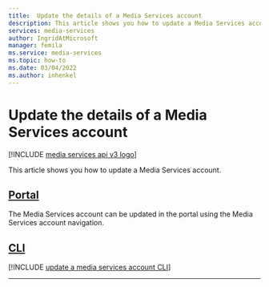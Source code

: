 ```yaml
---
title:  Update the details of a Media Services account
description: This article shows you how to update a Media Services account.
services: media-services
author: IngridAtMicrosoft
manager: femila
ms.service: media-services
ms.topic: how-to
ms.date: 03/04/2022
ms.author: inhenkel
---
```

# Update the details of a Media Services account

[!INCLUDE [media services api v3 logo](./includes/v3-hr.md)]

This article shows you how to update a Media Services account.

## [Portal](#tab/portal/)

The Media Services account can be updated in the portal using the Media Services account navigation.

## [CLI](#tab/cli/)

[!INCLUDE [update a media services account CLI](./includes/task-update-media-services-account-cli.md)]

---
